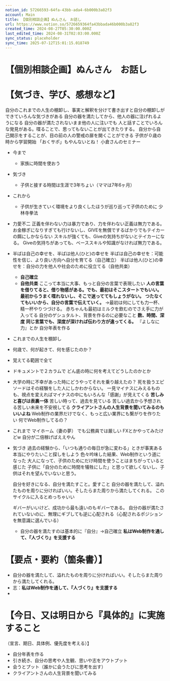 ```yaml
---
notion_id: 57266593-64fa-43bb-ada4-6b000b3a82f3
account: Main
title: 【個別相談企画】ぬんさん　お話し
url: https://www.notion.so/5726659364fa43bbada46b000b3a82f3
created_time: 2024-08-27T05:30:00.000Z
last_edited_time: 2024-08-31T02:03:00.000Z
sync_status: placeholder
sync_time: 2025-07-12T15:01:15.018749
---
```

# 【個別相談企画】ぬんさん　お話し

# 【気づき、学び、感想など】
自分のこれまでの人生の棚卸し、事実と解釈を分けて書き出すと自分の棚卸しができていろんな気づきがある
自分の器を満たしてから、他人の器に注げれるようになる
自分の器が満たされないまま他の人に注いでも
人と話すことでいろんな発見がある。喋ることで、思ってもないことが出てきたりする。
自分から自己開示をすることが、目の前の人の警戒の扉を開くことができる
子供が０歳の時から学習開始
「おくサポ」もやんないとね！
小倉さんのセミナー
- 今まで
  - 家族に時間を使おう
- 気づき
  - 子供と接する時間は生涯で3年ちょい（ママは7年6ヶ月）
- これから
  - 子供が生きていく環境をより良くしたほうが巡り巡って子供のために
少林寺拳法
- 力愛不二
  正義を伴わない力は暴力であり、力を伴わない正義は無力である。
  お金稼ぎになりすぎても行けないし、GIVEを無償でするばかりでもテイカーの餌にしかならない
  スキルが強くても、Giveの気持ちがないとテイカーになる。
Giveの気持ちがあっても、ベーススキルや知識がなければ無力である。
  
- 半ばは自己の幸せを、半ばは他人(ひと)の幸せを
  半ばは自己の幸せを：可能性を信じ、より良い方向へ自分を育てる（自己確立）
  半ばは他人(ひと)の幸せを：自分の力を他人や社会のために役立てる（自他共楽）
  - **自己確立**
  - **自他共楽**
ここって本当に大事、もっと自分の言葉で表現したい
**人の言葉を借りてると、借り物感がある。でも、最初はそこスタートでもいい。最初からうまく喋れないし、そこで迷っててもしょうがない。**
**つたなくてもいいから、自分の言葉で伝えていく。**
→最初は何にしても力一杯、精一杯やりつづける。
赤ちゃんも最初はミルクを飲むのでさえ手に力が入ってる
自分のゲシュタルト、背景を作るのに必要なこと
**数、時間、深度**
**同じ言葉でも、深度が深ければ伝わり方が違ってくる。**
『よしなに力』とか
自分年表を作る
- これまでの人生を棚卸し
- 何歳で、何が起きて、何を感じたのか？
- 覚えてる範囲で全て
- ドキュメントで２カラムで
どん底の時に何を考えてどうしたのかとか
- 大学の時に不幸があった時にどうやってそれを乗り越えたの？
死を扱うエピソードはその経験をした人にしかわからない。
一見マイナスにみえるものも、視点を変えればマイナスの中にもいろんな「感謝」が見えてくる
**苦しみと喜びは表裏一体**
苦しい時って、過去を見ている
苦しい過去から予想される苦しい未来を不安視してる
**クライアントさんの人生背景を聞いてみるのもいいよね**
Web制作の業界だけでなく、もっと広い業界にも繋がりを作りたい
何でWeb制作してるの？
- これまで
  マイホーム（妻の夢）
  でも公務員では厳しい
  FXとかやってみたけどw
  自分が二倍稼げばええやん
- 気づき
  過去の経験から、「いつも通りの毎日が急に変わる」ときが事実ある
  本当にやりたいこと探しをしよう
  色々吟味した結果、Web制作という道になった
  大人になって、子供のためにだけ時間を使うことはまちがっていると感じた
  子供に「自分のために時間を犠牲にした」と思って欲しくないし、子供はそれを望んでいないと思う。
  
  自分を好きになる、自分を満たすこと。愛すこと
  自分の器を満たして、溢れたものを周りに分ければいい。そしたらまた周りから満たしてくれる。
  このサイクルに入るとめっちゃいい
  
  ギバーがいいけど、成功から最も遠いのもギバーである。
  自分の器が満たされていないのに、無理にギブしても逆に心配される（心配されるポジションを無意識に選んでいる）
  - 自分の器を満たすのは基本的に『自分』→自己確立
**私はWeb制作を通して、『人づくり』を支援する**
# 【要点・要約（箇条書）】
- 自分の器を満たして、溢れたものを周りに分ければいい。そしたらまた周りから満たしてくれる。
- 志：**私はWeb制作を通して、『人づくり』を支援する**
- 
# 【今日、又は明日から『具体的』に実施すること
（宣言、期日、具体例、優先度を考える）】
- 自分年表を作る
- 引き続き、自分の思考や人生観、思いや志をアウトプット
- 会うとプット（誰かに会うたびに思考を出す）
- クライアントさんの人生背景を聞いてみる